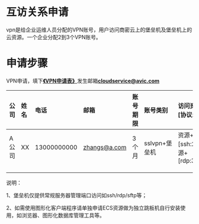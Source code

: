 # 互访关系申请

vpn是给企业运维人员分配的VPN账号，用户访问商密云上的堡垒机及堡垒机上的云资源。一个企业分配2到3个VPN账号。

# 申请步骤

VPN申请，填下[**《VPN申请表》**](/assets/VPN开通申请表.xlsx)发生邮箱**cloudservice@avic.com**

| 公司 | 姓名 | 电话 | 邮箱 | 账号期限 | 账号类别 | 访问资源\[协议:端口\] |
| :--- | :--- | :--- | :--- | :--- | :--- | :--- |
| A公司 | XX | 13000000000 | zhangs@a.com | 3个月 | sslvpn+堡垒机 | 资源+\[ssh:22\]资源+\[rdp:3389\] |
|  |  |  |  |  |  |  |
|  |  |  |  |  |  |  |
|  |  |  |  |  |  |  |

说明：

1、堡垒机仅提供常规服务器管理端口访问如ssh/rdp/sftp等；

2、如需使用图形化客户端程序请单独申请ECS资源做为独立跳板机自行安装使用，如浏览器、图形化数据库管理工具等。

